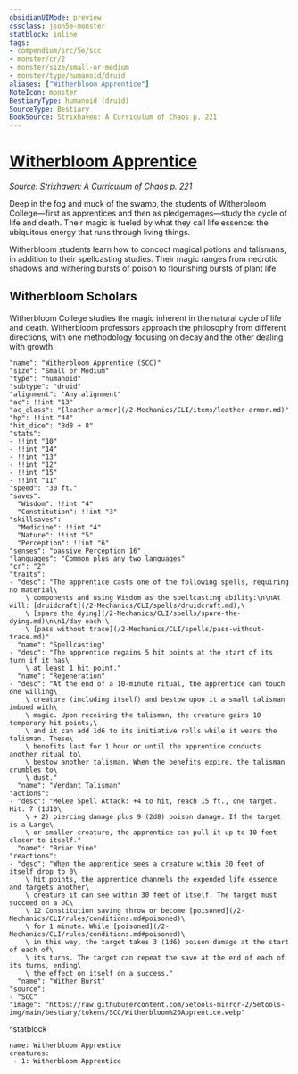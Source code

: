 ```yaml
---
obsidianUIMode: preview
cssclass: json5e-monster
statblock: inline
tags:
- compendium/src/5e/scc
- monster/cr/2
- monster/size/small-or-medium
- monster/type/humanoid/druid
aliases: ["Witherbloom Apprentice"]
NoteIcon: monster
BestiaryType: humanoid (druid)
SourceType: Bestiary
BookSource: Strixhaven: A Curriculum of Chaos p. 221
---
```

# [Witherbloom Apprentice](2-Mechanics\CLI\bestiary\humanoid/witherbloom-apprentice-scc.md)
*Source: Strixhaven: A Curriculum of Chaos p. 221*  

Deep in the fog and muck of the swamp, the students of Witherbloom College—first as apprentices and then as pledgemages—study the cycle of life and death. Their magic is fueled by what they call life essence: the ubiquitous energy that runs through living things.

Witherbloom students learn how to concoct magical potions and talismans, in addition to their spellcasting studies. Their magic ranges from necrotic shadows and withering bursts of poison to flourishing bursts of plant life.

## Witherbloom Scholars

Witherbloom College studies the magic inherent in the natural cycle of life and death. Witherbloom professors approach the philosophy from different directions, with one methodology focusing on decay and the other dealing with growth.

```statblock
"name": "Witherbloom Apprentice (SCC)"
"size": "Small or Medium"
"type": "humanoid"
"subtype": "druid"
"alignment": "Any alignment"
"ac": !!int "13"
"ac_class": "[leather armor](/2-Mechanics/CLI/items/leather-armor.md)"
"hp": !!int "44"
"hit_dice": "8d8 + 8"
"stats":
- !!int "10"
- !!int "14"
- !!int "13"
- !!int "12"
- !!int "15"
- !!int "11"
"speed": "30 ft."
"saves":
  "Wisdom": !!int "4"
  "Constitution": !!int "3"
"skillsaves":
  "Medicine": !!int "4"
  "Nature": !!int "5"
  "Perception": !!int "6"
"senses": "passive Perception 16"
"languages": "Common plus any two languages"
"cr": "2"
"traits":
- "desc": "The apprentice casts one of the following spells, requiring no material\
    \ components and using Wisdom as the spellcasting ability:\n\nAt will: [druidcraft](/2-Mechanics/CLI/spells/druidcraft.md),\
    \ [spare the dying](/2-Mechanics/CLI/spells/spare-the-dying.md)\n\n1/day each:\
    \ [pass without trace](/2-Mechanics/CLI/spells/pass-without-trace.md)"
  "name": "Spellcasting"
- "desc": "The apprentice regains 5 hit points at the start of its turn if it has\
    \ at least 1 hit point."
  "name": "Regeneration"
- "desc": "At the end of a 10-minute ritual, the apprentice can touch one willing\
    \ creature (including itself) and bestow upon it a small talisman imbued with\
    \ magic. Upon receiving the talisman, the creature gains 10 temporary hit points,\
    \ and it can add 1d6 to its initiative rolls while it wears the talisman. These\
    \ benefits last for 1 hour or until the apprentice conducts another ritual to\
    \ bestow another talisman. When the benefits expire, the talisman crumbles to\
    \ dust."
  "name": "Verdant Talisman"
"actions":
- "desc": "Melee Spell Attack: +4 to hit, reach 15 ft., one target. Hit: 7 (1d10\
    \ + 2) piercing damage plus 9 (2d8) poison damage. If the target is a Large\
    \ or smaller creature, the apprentice can pull it up to 10 feet closer to itself."
  "name": "Briar Vine"
"reactions":
- "desc": "When the apprentice sees a creature within 30 feet of itself drop to 0\
    \ hit points, the apprentice channels the expended life essence and targets another\
    \ creature it can see within 30 feet of itself. The target must succeed on a DC\
    \ 12 Constitution saving throw or become [poisoned](/2-Mechanics/CLI/rules/conditions.md#poisoned)\
    \ for 1 minute. While [poisoned](/2-Mechanics/CLI/rules/conditions.md#poisoned)\
    \ in this way, the target takes 3 (1d6) poison damage at the start of each of\
    \ its turns. The target can repeat the save at the end of each of its turns, ending\
    \ the effect on itself on a success."
  "name": "Wither Burst"
"source":
- "SCC"
"image": "https://raw.githubusercontent.com/5etools-mirror-2/5etools-img/main/bestiary/tokens/SCC/Witherbloom%20Apprentice.webp"
```
^statblock

```encounter-table
name: Witherbloom Apprentice
creatures:
 - 1: Witherbloom Apprentice
```